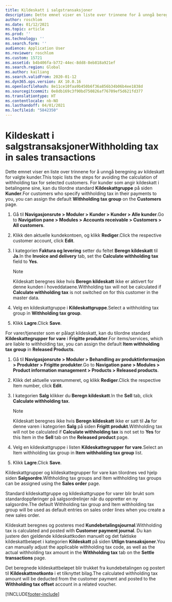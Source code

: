 ```yaml
---
title: Kildeskatt i salgstransaksjoner
description: Dette emnet viser en liste over trinnene for å unngå beregning av kildeskatt for valgte kunder. For kunder som angir kildeskatt i betalingene sine, kan du tilordne standard kildeskattgruppe.
author: roschlom
ms.date: 01/12/2021
ms.topic: article
ms.prod: ''
ms.technology: ''
ms.search.form: ''
audience: Application User
ms.reviewer: roschlom
ms.custom: 15721
ms.assetid: b4b406fa-b772-44ec-8dd8-8eb818a921ef
ms.search.region: Global
ms.author: kailiang
ms.search.validFrom: 2020-01-12
ms.dyn365.ops.version: AX 10.0.16
ms.openlocfilehash: 8e11ce10faa9b450b6f36a856b34b06b4ee1838d
ms.sourcegitcommit: 0e8db169c3f90bd750826af76709ef5d621fd377
ms.translationtype: HT
ms.contentlocale: nb-NO
ms.lasthandoff: 04/01/2021
ms.locfileid: "5842350"
---
```

# <a name="withholding-tax-in-sales-transactions"></a><span data-ttu-id="afd96-104">Kildeskatt i salgstransaksjoner</span><span class="sxs-lookup"><span data-stu-id="afd96-104">Withholding tax in sales transactions</span></span>

<span data-ttu-id="afd96-105">Dette emnet viser en liste over trinnene for å unngå beregning av kildeskatt for valgte kunder.</span><span class="sxs-lookup"><span data-stu-id="afd96-105">This topic lists the steps for avoiding the calculation of withholding tax for selected customers.</span></span> <span data-ttu-id="afd96-106">For kunder som angir kildeskatt i betalingene sine, kan du tilordne standard **Kildeskattgruppe** på siden **Kunder**.</span><span class="sxs-lookup"><span data-stu-id="afd96-106">For customers who specify withholding tax in their payments to you, you can assign the default **Withholding tax group** on the **Customers** page.</span></span> 

1. <span data-ttu-id="afd96-107">Gå til **Navigasjonsrute > Moduler > Kunder > Kunder > Alle kunder**.</span><span class="sxs-lookup"><span data-stu-id="afd96-107">Go to **Navigation pane > Modules > Accounts receivable > Customers > All customers**.</span></span>

2. <span data-ttu-id="afd96-108">Klikk den aktuelle kundekontoen, og klikk **Rediger**.</span><span class="sxs-lookup"><span data-stu-id="afd96-108">Click the respective customer account, click **Edit**.</span></span>

3. <span data-ttu-id="afd96-109">I kategorien **Faktura og levering** setter du feltet **Beregn kildeskatt** til **Ja**.</span><span class="sxs-lookup"><span data-stu-id="afd96-109">In the **Invoice and delivery** tab, set the **Calculate withholding tax** field to **Yes**.</span></span>

   > [!NOTE] 
   > <span data-ttu-id="afd96-110">Kildeskatt beregnes ikke hvis **Beregn kildeskatt** ikke er aktivert for denne kunden i hoveddataene.</span><span class="sxs-lookup"><span data-stu-id="afd96-110">Withholding tax will not be calculated if **Calculate withholding tax** is not switched on for this customer in the master data.</span></span>

4. <span data-ttu-id="afd96-111">Velg en kildeskattgruppe i **Kildeskattgruppe**.</span><span class="sxs-lookup"><span data-stu-id="afd96-111">Select a withholding tax group in **Withholding tax group**.</span></span>

5. <span data-ttu-id="afd96-112">Klikk **Lagre**.</span><span class="sxs-lookup"><span data-stu-id="afd96-112">Click **Save**.</span></span>

<span data-ttu-id="afd96-113">For varer/tjenester som er pålagt kildeskatt, kan du tilordne standard **Kildeskattegrupper for vare** i **Frigitte produkter**.</span><span class="sxs-lookup"><span data-stu-id="afd96-113">For items/services, which are liable to withholding tax, you can assign the default **Item withholding tax group** in **Released Products**.</span></span>

1. <span data-ttu-id="afd96-114">Gå til **Navigasjonsrute > Moduler > Behandling av produktinformasjon > Produkter > Frigitte produkter**.</span><span class="sxs-lookup"><span data-stu-id="afd96-114">Go to **Navigation pane > Modules > Product information management > Products > Released products**.</span></span>

2. <span data-ttu-id="afd96-115">Klikk det aktuelle varenummeret, og klikk **Rediger**.</span><span class="sxs-lookup"><span data-stu-id="afd96-115">Click the respective Item number, click **Edit**.</span></span>

3. <span data-ttu-id="afd96-116">I kategorien **Salg** klikker du **Beregn kildeskatt**.</span><span class="sxs-lookup"><span data-stu-id="afd96-116">In the **Sell** tab, click **Calculate withholding tax**.</span></span>

   > [!NOTE] 
   > <span data-ttu-id="afd96-117">Kildeskatt beregnes ikke hvis **Beregn kildeskatt** ikke er satt til **Ja** for denne varen i kategorien **Salg** på siden **Frigitt produkt**.</span><span class="sxs-lookup"><span data-stu-id="afd96-117">Withholding tax will not be calculated if **Calculate withholding tax** is not set to **Yes** for this Item in the **Sell** tab on the **Released product** page.</span></span>

4. <span data-ttu-id="afd96-118">Velg en kildeskattgruppe i listen **Kildeskattegrupper for vare**.</span><span class="sxs-lookup"><span data-stu-id="afd96-118">Select an Item withholding tax group in **Item withholding tax group** list.</span></span>

5. <span data-ttu-id="afd96-119">Klikk **Lagre**.</span><span class="sxs-lookup"><span data-stu-id="afd96-119">Click **Save**.</span></span>

<span data-ttu-id="afd96-120">Kildeskattgrupper og kildeskattegrupper for vare kan tilordnes ved hjelp siden **Salgsordre**.</span><span class="sxs-lookup"><span data-stu-id="afd96-120">Withholding tax groups and Item withholding tax groups can be assigned using the **Sales order** page.</span></span> 

<span data-ttu-id="afd96-121">Standard kildeskattgruppe og kildeskattgruppe for varer blir brukt som standardoppføringer på salgsordrelinjer når du oppretter en ny salgsordre.</span><span class="sxs-lookup"><span data-stu-id="afd96-121">The default Withholding tax group and Item withholding tax group will be used as default entries on sales order lines when you create a new sales order.</span></span>

<span data-ttu-id="afd96-122">Kildeskatt beregnes og posteres med **Kundebetalingsjournal**.</span><span class="sxs-lookup"><span data-stu-id="afd96-122">Withholding tax is calculated and posted with **Customer payment journal**.</span></span> <span data-ttu-id="afd96-123">Du kan justere den gjeldende kildeskattkoden manuelt og det faktiske kildeskattbeløpet i kategorien **Kildeskatt** på siden **Utlign transaksjoner**.</span><span class="sxs-lookup"><span data-stu-id="afd96-123">You can manually adjust the applicable withholding tax code, as well as the actual withholding tax amount in the **Withholding tax** tab on the **Settle transactions** page.</span></span>

<span data-ttu-id="afd96-124">Det beregnede kildeskattbeløpet blir trukket fra kundebetalingen og postert til **Kildeskattmotkonto** i et tilknyttet bilag.</span><span class="sxs-lookup"><span data-stu-id="afd96-124">The calculated withholding tax amount will be deducted from the customer payment and posted to the **Withholding tax offset** account in a related voucher.</span></span>


[!INCLUDE[footer-include](../../includes/footer-banner.md)]